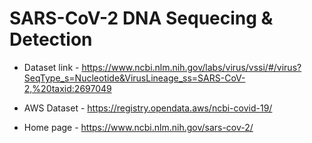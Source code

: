 # SARS-CoV-2 DNA Sequecing & Detection

- Dataset link - https://www.ncbi.nlm.nih.gov/labs/virus/vssi/#/virus?SeqType_s=Nucleotide&VirusLineage_ss=SARS-CoV-2,%20taxid:2697049

- AWS Dataset - https://registry.opendata.aws/ncbi-covid-19/

- Home page - https://www.ncbi.nlm.nih.gov/sars-cov-2/


